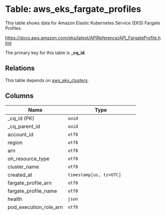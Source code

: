 # Table: aws_eks_fargate_profiles

This table shows data for Amazon Elastic Kubernetes Service (EKS) Fargate Profiles.

https://docs.aws.amazon.com/eks/latest/APIReference/API_FargateProfile.html

The primary key for this table is **_cq_id**.

## Relations

This table depends on [aws_eks_clusters](aws_eks_clusters.md).

## Columns

| Name          | Type          |
| ------------- | ------------- |
|_cq_id (PK)|`uuid`|
|_cq_parent_id|`uuid`|
|account_id|`utf8`|
|region|`utf8`|
|arn|`utf8`|
|oh_resource_type|`utf8`|
|cluster_name|`utf8`|
|created_at|`timestamp[us, tz=UTC]`|
|fargate_profile_arn|`utf8`|
|fargate_profile_name|`utf8`|
|health|`json`|
|pod_execution_role_arn|`utf8`|
|selectors|`json`|
|status|`utf8`|
|subnets|`list<item: utf8, nullable>`|
|tags|`json`|